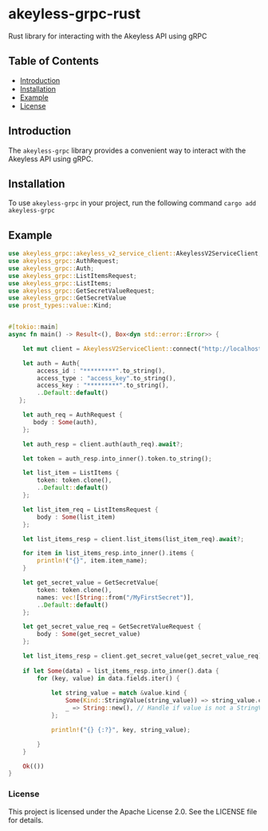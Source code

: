# akeyless-grpc-rust

 Rust library for interacting with the Akeyless API using gRPC

## Table of Contents

- [Introduction](#introduction)
- [Installation](#installation)
- [Example](#example)
- [License](#license)

## Introduction

The `akeyless-grpc` library provides a convenient way to interact with the Akeyless API using gRPC.

## Installation

To use `akeyless-grpc` in your project, run the following command `cargo add akeyless-grpc`

## Example

```rust
use akeyless_grpc::akeyless_v2_service_client::AkeylessV2ServiceClient;
use akeyless_grpc::AuthRequest;
use akeyless_grpc::Auth;
use akeyless_grpc::ListItemsRequest;
use akeyless_grpc::ListItems;
use akeyless_grpc::GetSecretValueRequest;
use akeyless_grpc::GetSecretValue
use prost_types::value::Kind;


#[tokio::main]
async fn main() -> Result<(), Box<dyn std::error::Error>> {

    let mut client = AkeylessV2ServiceClient::connect("http://localhost:8085").await?;

    let auth = Auth{
        access_id : "*********".to_string(),
        access_type : "access_key".to_string(),
        access_key : "*********".to_string(),
        ..Default::default() 
   }; 

    let auth_req = AuthRequest {
       body : Some(auth),
    };

    let auth_resp = client.auth(auth_req).await?;

    let token = auth_resp.into_inner().token.to_string();

    let list_item = ListItems {
        token: token.clone(),
        ..Default::default()
    };

    let list_item_req = ListItemsRequest {
        body : Some(list_item)
    };

    let list_items_resp = client.list_items(list_item_req).await?;

    for item in list_items_resp.into_inner().items {
        println!("{}", item.item_name);
    }

    let get_secret_value = GetSecretValue{
        token: token.clone(),
        names: vec![String::from("/MyFirstSecret")],
        ..Default::default() 
    };

    let get_secret_value_req = GetSecretValueRequest {
        body : Some(get_secret_value)
    };

    let list_items_resp = client.get_secret_value(get_secret_value_req).await?;
    
    if let Some(data) = list_items_resp.into_inner().data {
        for (key, value) in data.fields.iter() {
            
            let string_value = match &value.kind {
                Some(Kind::StringValue(string_value)) => string_value.clone(),
                _ => String::new(), // Handle if value is not a StringValue
            };

            println!("{} {:?}", key, string_value);

        }
    }

    Ok(())
}
```

### License

This project is licensed under the Apache License 2.0. See the LICENSE file for details.

